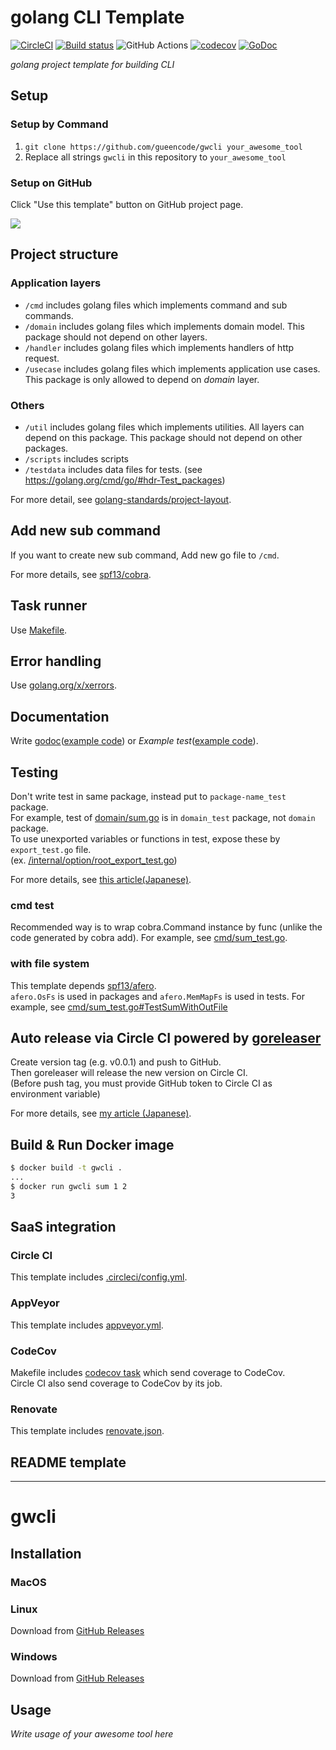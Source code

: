 # golang CLI Template
[![CircleCI](https://circleci.com/gh/gueencode/gwcli.svg?style=svg)](https://circleci.com/gh/gueencode/gwcli)
[![Build status](https://ci.appveyor.com/api/projects/status/qv1fyq6fm8ni4cne?svg=true)](https://ci.appveyor.com/project/gueencode/gwcli)
![GitHub Actions](https://github.com/gueencode/gwcli/workflows/Go/badge.svg)
[![codecov](https://codecov.io/gh/gueencode/gwcli/branch/master/graph/badge.svg)](https://codecov.io/gh/gueencode/gwcli)
[![GoDoc](https://godoc.org/github.com/gueencode/gwcli?status.svg)](https://godoc.org/github.com/gueencode/gwcli)

*golang project template for building CLI*

## Setup
### Setup by Command
1. `git clone https://github.com/gueencode/gwcli your_awesome_tool`
1. Replace all strings `gwcli` in this repository to `your_awesome_tool`

### Setup on GitHub
Click "Use this template" button on GitHub project page.

![](https://github.com/gueencode/gwcli/wiki/images/template-button.png)

## Project structure
### Application layers
* `/cmd` includes golang files which implements command and sub commands.
* `/domain` includes golang files which implements domain model. This package should not depend on other layers.
* `/handler` includes golang files which implements handlers of http request.
* `/usecase` includes golang files which implements application use cases. This package is only allowed to depend on *domain* layer.

### Others
* `/util` includes golang files which implements utilities. All layers can depend on this package. This package should not depend on other packages.
* `/scripts` includes scripts
* `/testdata` includes data files for tests. (see https://golang.org/cmd/go/#hdr-Test_packages)

For more detail, see [golang-standards/project-layout](https://github.com/golang-standards/project-layout).

## Add new sub command
If you want to create new sub command, Add new go file to `/cmd`.

For more details, see [spf13/cobra](https://github.com/spf13/cobra).

## Task runner
Use [Makefile](https://github.com/gueencode/gwcli/blob/master/Makefile).

## Error handling
Use [golang.org/x/xerrors](https://godoc.org/golang.org/x/xerrors).

## Documentation
Write [godoc](https://blog.golang.org/godoc-documenting-go-code)([example code](https://github.com/gueencode/gwcli/blob/master/pkg/sum/sum.go#L9))
 or *Example test*([example code](https://github.com/gueencode/gwcli/blob/master/pkg/sum/sum_test.go#L13-L18https://github.com/gueencode/gwcli/blob/master/pkg/sum/sum_test.go#L13-L18)).

## Testing
Don't write test in same package, instead put to `package-name_test` package.  
For example, test of [domain/sum.go](https://github.com/gueencode/gwcli/blob/master/domain/sum_test.go) is in `domain_test` package, not `domain` package.  
To use unexported variables or functions in test, expose these by `export_test.go` file.  
(ex. [/internal/option/root_export_test.go](https://github.com/gueencode/gwcli/blob/master/internal/option/root_export_test.go))

For more details, see [this article(Japanese)](https://tech.mercari.com/entry/2018/08/08/080000).

### cmd test
Recommended way is to wrap cobra.Command instance by func (unlike the code generated by cobra add).
For example, see [cmd/sum_test.go](https://github.com/gueencode/gwcli/blob/master/cmd/sum_test.go).

### with file system
This template depends [spf13/afero](https://github.com/spf13/afero).  
`afero.OsFs` is used in packages and `afero.MemMapFs` is used in tests.
For example, see [cmd/sum_test.go#TestSumWithOutFile](https://github.com/gueencode/gwcli/blob/master/cmd/sum_test.go)

## Auto release via Circle CI powered by [goreleaser](https://github.com/goreleaser/goreleaser)
Create version tag (e.g. v0.0.1) and push to GitHub.  
Then goreleaser will release the new version on Circle CI.  
(Before push tag, you must provide GitHub token to Circle CI as environment variable)

For more details, see [my article (Japanese)](https://qiita.com/gueencode/items/ab328356ca14938a1208).

## Build & Run Docker image

```bash
$ docker build -t gwcli .
...
$ docker run gwcli sum 1 2
3
```

## SaaS integration
### Circle CI
This template includes [.circleci/config.yml](https://github.com/gueencode/gwcli/blob/master/.circleci/config.yml).

### AppVeyor
This template includes [appveyor.yml](https://github.com/gueencode/gwcli/blob/master/appveyor.yml).

### CodeCov
Makefile includes [codecov task](https://github.com/gueencode/gwcli/blob/master/Makefile) which send coverage to CodeCov.  
Circle CI also send coverage to CodeCov by its job.

### Renovate
This template includes [renovate.json](https://github.com/gueencode/gwcli/blob/master/renovate.json).

## README template

--------

# gwcli

## Installation

### MacOS

### Linux
Download from [GitHub Releases](https://github.com/gueencode/gwcli/releases)

### Windows
Download from [GitHub Releases](https://github.com/gueencode/gwcli/releases)

## Usage

*Write usage of your awesome tool here*

